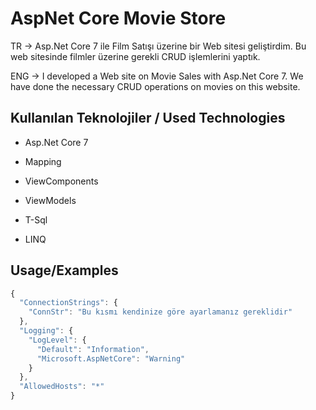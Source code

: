 
# AspNet Core Movie Store
TR -> Asp.Net Core 7 ile Film Satışı üzerine bir Web sitesi geliştirdim. Bu web sitesinde filmler üzerine gerekli CRUD işlemlerini yaptık.

ENG -> I developed a Web site on Movie Sales with Asp.Net Core 7. We have done the necessary CRUD operations on movies on this website.
## Kullanılan Teknolojiler / Used Technologies

- Asp.Net Core 7

- Mapping

- ViewComponents

- ViewModels

- T-Sql

- LINQ
## Usage/Examples
``` javascript
{
  "ConnectionStrings": {
    "ConnStr": "Bu kısmı kendinize göre ayarlamanız gereklidir"
  },
  "Logging": {
    "LogLevel": {
      "Default": "Information",
      "Microsoft.AspNetCore": "Warning"
    }
  },
  "AllowedHosts": "*"
}

```
